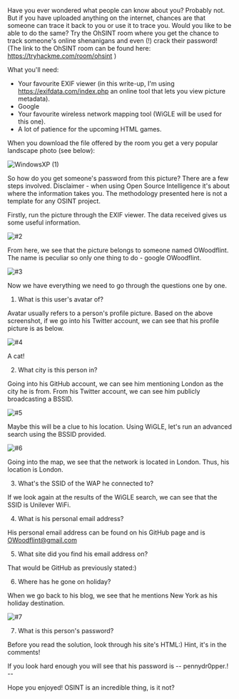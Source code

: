 Have you ever wondered what people can know about you? Probably not. But if you have uploaded anything on the internet, chances are that someone can trace it back to you or use it to trace you. Would you like to be able to do the same? Try the OhSINT room where you get the chance to track someone's online shenanigans and even (!) crack their password! (The link to the OhSINT room can be found here: https://tryhackme.com/room/ohsint )

What you'll need:
- Your favourite EXIF viewer (in this write-up, I'm using https://exifdata.com/index.php an online tool that lets you view picture metadata).
- Google
- Your favourite wireless network mapping tool (WiGLE will be used for this one).
- A lot of patience for the upcoming HTML games.

When you download the file offered by the room you get a very popular landscape photo (see below):

![WindowsXP (1)](https://user-images.githubusercontent.com/36206945/194040411-37b67ebb-5551-44bb-947c-e27e3e49bb7d.jpg)

So how do you get someone's password from this picture? There are a few steps involved. Disclaimer - when using Open Source Intelligence it's about where the information takes you. The methodology presented here is not a template for any OSINT project.

Firstly, run the picture through the EXIF viewer. The data received gives us some useful information.

![#2](https://user-images.githubusercontent.com/36206945/194042944-2f89864c-7679-486a-85e2-5ef7823b13f4.png)

From here, we see that the picture belongs to someone named OWoodflint. The name is peculiar so only one thing to do - google OWoodflint.

![#3](https://user-images.githubusercontent.com/36206945/194043460-0b429bc4-806b-4568-9b91-a06ae3cff462.png)

Now we have everything we need to go through the questions one by one.

1. What is this user's avatar of?

Avatar usually refers to a person's profile picture. Based on the above screenshot, if we go into his Twitter account, we can see that his profile picture is as below.

![#4](https://user-images.githubusercontent.com/36206945/194044214-143cf8e7-81d7-4b30-ad2d-0ce702451776.png)

A cat! 

2. What city is this person in?

Going into his GitHub account, we can see him mentioning London as the city he is from. From his Twitter account, we can see him publicly broadcasting a BSSID. 

![#5](https://user-images.githubusercontent.com/36206945/194045012-4dcb92a0-4373-4293-a73a-83cf1fabd1af.png)

Maybe this will be a clue to his location. Using WiGLE, let's run an advanced search using the BSSID provided. 

![#6](https://user-images.githubusercontent.com/36206945/194045427-78240ee5-5193-47c8-a7d0-0e5d62ff5594.png)

Going into the map, we see that the network is located in London. Thus, his location is London.

3. What's the SSID of the WAP he connected to?

If we look again at the results of the WiGLE search, we can see that the SSID is Unilever WiFi.

4. What is his personal email address?

His personal email address can be found on his GitHub page and is OWoodflint@gmail.com

5. What site did you find his email address on?

That would be GitHub as previously stated:)

6. Where has he gone on holiday?

When we go back to his blog, we see that he mentions New York as his holiday destination.

![#7](https://user-images.githubusercontent.com/36206945/194047528-85ca10af-eaf4-4092-b200-73dc1a514f2c.png)

7. What is this person's password?

Before you read the solution, look through his site's HTML:) Hint, it's in the comments!

If you look hard enough you will see that his password is -- pennydr0pper.! -- 

Hope you enjoyed! OSINT is an incredible thing, is it not?
